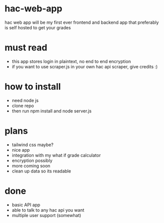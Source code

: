 # hac-web-app
hac web app will be my first ever frontend and backend app that preferably is self hosted to get your grades

# must read
- this app stores login in plaintext, no end to end encryption
- if you want to use scraper.js in your own hac api scraper, give credits :)

# how to install
- need node js
- clone repo 
- then run npm install and node server.js

# plans
- tailwind css maybe?
- nice app
- integration with my what if grade calculator
- encryption possibly
- more coming soon
- clean up data so its readable

# done
- basic API app
- able to talk to any hac api you want
- multiple user support (somewhat)